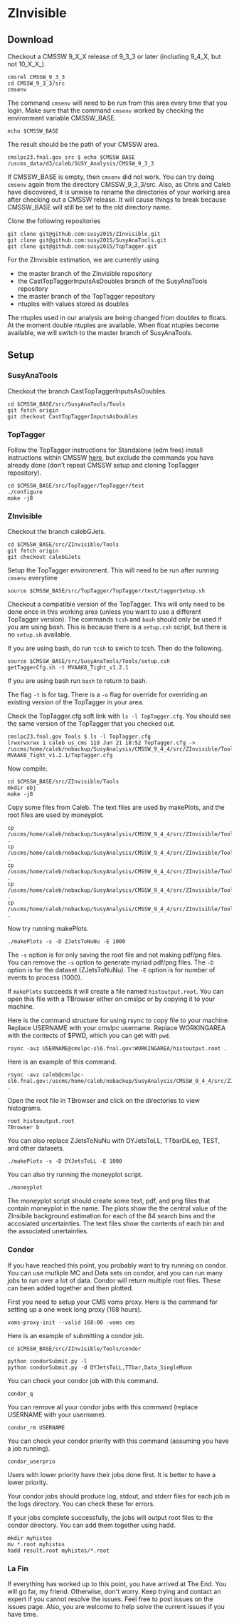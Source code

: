 # ZInvisible


## Download

Checkout a CMSSW 9_X_X release of 9_3_3 or later (including 9_4_X, but not 10_X_X_).
```
cmsrel CMSSW_9_3_3
cd CMSSW_9_3_3/src
cmsenv
```

The command `cmsenv` will need to be run from this area every time that you login. Make sure that the command `cmsenv` worked by checking the environment variable CMSSW_BASE. 
```
echo $CMSSW_BASE
```
The result should be the path of your CMSSW area.
```
cmslpc23.fnal.gov src $ echo $CMSSW_BASE
/uscms_data/d3/caleb/SUSY_Analysis/CMSSW_9_3_3
```
If CMSSW_BASE is empty, then `cmsenv` did not work. You can try doing `cmsenv` again from the directory CMSSW_9_3_3/src. Also, as Chris and Caleb have discovered, it is unwise to rename the directories of your working area after checking out a CMSSW release. It will cause things to break because CMSSW_BASE will still be set to the old directory name.

Clone the following repositories

```
git clone git@github.com:susy2015/ZInvisible.git
git clone git@github.com:susy2015/SusyAnaTools.git
git clone git@github.com:susy2015/TopTagger.git
```

For the ZInvisible estimation, we are currently using

* the master branch of the ZInvisible repository
* the CastTopTaggerInputsAsDoubles branch of the SusyAnaTools repository
* the master branch of the TopTagger repository
* ntuples with values stored as doubles

The ntuples used in our analysis are being changed from doubles to floats. At the moment double ntuples are available. When float ntuples become available, we will switch to the master branch of SusyAnaTools.

## Setup


### SusyAnaTools
Checkout the branch CastTopTaggerInputsAsDoubles.
```
cd $CMSSW_BASE/src/SusyAnaTools/Tools
git fetch origin
git checkout CastTopTaggerInputsAsDoubles
```

### TopTagger

Follow the TopTagger instructions for Standalone (edm free) install instructions within CMSSW [here](https://github.com/susy2015/TopTagger/tree/master/TopTagger#standalone-edm-free-install-instructions-within-cmssw), but exclude the commands you have already done (don't repeat CMSSW setup and cloning TopTagger repository).
```
cd $CMSSW_BASE/src/TopTagger/TopTagger/test
./configure
make -j8
```

### ZInvisible

Checkout the branch calebGJets.
```
cd $CMSSW_BASE/src/ZInvisible/Tools
git fetch origin
git checkout calebGJets
```
Setup the TopTagger environment. This will need to be run after running `cmsenv` everytime 
```
source $CMSSW_BASE/src/TopTagger/TopTagger/test/taggerSetup.sh
```
Checkout a compatible version of the TopTagger. This will only need to be done once in this working area (unless you want to use a different TopTagger version). The commands `tcsh` and `bash` should only be used if you are using bash. This is because there is a `setup.csh` script, but there is no `setup.sh` available.

If you are using bash, do run `tcsh` to swich to tcsh. Then do the following.
```
source $CMSSW_BASE/src/SusyAnaTools/Tools/setup.csh
getTaggerCfg.sh -t MVAAK8_Tight_v1.2.1
```
If you are using bash run `bash` to return to bash.

The flag `-t` is for tag. There is a `-o` flag for override for overriding an existing version of the TopTagger in your area.

Check the TopTagger.cfg soft link with `ls -l TopTagger.cfg`. You should see the same version of the TopTagger that you checked out.

```
cmslpc23.fnal.gov Tools $ ls -l TopTagger.cfg
lrwxrwxrwx 1 caleb us_cms 119 Jun 21 18:52 TopTagger.cfg -> /uscms/home/caleb/nobackup/SusyAnalysis/CMSSW_9_4_4/src/ZInvisible/Tools/TopTaggerCfg-MVAAK8_Tight_v1.2.1/TopTagger.cfg
```

Now compile.
```
cd $CMSSW_BASE/src/ZInvisible/Tools
mkdir obj
make -j8
```

Copy some files from Caleb. The text files are used by makePlots, and the root files are used by moneyplot.
```
cp /uscms/home/caleb/nobackup/SusyAnalysis/CMSSW_9_4_4/src/ZInvisible/Tools/sampleSets.txt .
cp /uscms/home/caleb/nobackup/SusyAnalysis/CMSSW_9_4_4/src/ZInvisible/Tools/sampleCollections.txt .
cp /uscms/home/caleb/nobackup/SusyAnalysis/CMSSW_9_4_4/src/ZInvisible/Tools/syst_all.root .
cp /uscms/home/caleb/nobackup/SusyAnalysis/CMSSW_9_4_4/src/ZInvisible/Tools/ALL_approval_2Zjets.root .
cp /uscms/home/caleb/nobackup/SusyAnalysis/CMSSW_9_4_4/src/ZInvisible/Tools/result.root .
```

Now try running makePlots.
```
./makePlots -s -D ZJetsToNuNu -E 1000
```
The `-s` option is for only saving the root file and not making pdf/png files. You can remove the `-s` option to generate myriad pdf/png files. The `-D` option is for the dataset (ZJetsToNuNu). The `-E` option is for number of events to process (1000).

If `makePlots` succeeds it will create a file named `histoutput.root`. You can open this file with a TBrowser either on cmslpc or by copying it to your machine.

Here is the command structure for using rsync to copy file to your machine. Replace USERNAME with your cmslpc username. Replace WORKINGAREA with the contects of $PWD, which you can get with `pwd`.
```
rsync -avz USERNAME@cmslpc-sl6.fnal.gov:WORKINGAREA/histoutput.root .
```
Here is an example of this command.
```
rsync -avz caleb@cmslpc-sl6.fnal.gov:/uscms/home/caleb/nobackup/SusyAnalysis/CMSSW_9_4_4/src/ZInvisible/Tools/histoutput.root .
```

Open the root file in TBrowser and click on the directories to view histograms.
```
root histooutput.root
TBrowser b
```

You can also replace ZJetsToNuNu with DYJetsToLL, TTbarDiLep, TEST, and other datasets.
```
./makePlots -s -D DYJetsToLL -E 1000
```

You can also try running the moneyplot script.
```
./moneyplot
```
The moneyplot script should create some text, pdf, and png files that contain moneyplot in the name. The plots show the the central value of the ZInsibile background estimation for each of the 84 search bins and the accosiated uncertainties. The text files show the contents of each bin and the associated unertainties.

### Condor

If you have reached this point, you probably want to try running on condor. You can use mutliple MC and Data sets on condor, and you can run many jobs to run over a lot of data. Condor will return multiple root files. These can been added together and then plotted.

First you need to setup your CMS voms proxy. Here is the command for setting up a one week long proxy (168 hours).
```
voms-proxy-init --valid 168:00 -voms cms
```

Here is an example of submitting a condor job.
```
cd $CMSSW_BASE/src/ZInvisible/Tools/condor

python condorSubmit.py -l
python condorSubmit.py -d DYJetsToLL,TTbar,Data_SingleMuon
```
You can check your condor job with this command.
```
condor_q
```
You can remove all your condor jobs with this command (replace USERNAME with your username).
```
condor_rm USERNAME
```
You can check your condor priority with this command (assuming you have a job running).
```
condor_userprio
```
Users with lower priority have their jobs done first. It is better to have a lower priority.

Your condor jobs should produce log, stdout, and stderr files for each job in the logs directory. You can check these for errors.

If your jobs complete successfully, the jobs will output root files to the condor directory. You can add them together using hadd.
```
mkdir myhistos
mv *.root myhistos
hadd result.root myhistos/*.root
```

### La Fin
If everything has worked up to this point, you have arrived at The End. You will go far, my friend. Otherwise, don't worry. Keep trying and contact an expert if you cannot resolve the issues. Feel free to post issues on the issues page. Also, you are welcome to help solve the current issues if you have time.


